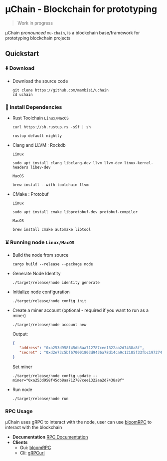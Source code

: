 # µChain - Blockchain for prototyping
> Work in progress

µChain _pronounced_ `mu-chain`, is a blockchain base/framework for prototyping blockchain projects
## Quickstart

### ⬇️ Download

* Download the source code
    ```shell
   git clone https://github.com/mambisi/uchain
    cd uchain
    ```

### 🧰 Install Dependencies
* Rust Toolchain `Linux/MacOS`
    ```shell
    curl https://sh.rustup.rs -sSf | sh
    ```
    ```shell
    rustup default nightly
    ```
* Clang and LLVM : Rockdb

  `Linux`
    ```shell
    sudo apt install clang libclang-dev llvm llvm-dev linux-kernel-headers libev-dev
    ```
  `MacOS`
    ```shell
    brew install --with-toolchain llvm
    ```
* CMake : Protobuf

  `Linux`
    ```shell
    sudo apt install cmake libprotobuf-dev protobuf-compiler
    ```
  `MacOS`
    ```shell
    brew install cmake automake libtool
    ```
### ⌛️ Running node `Linux/MacOS`
* Build the node from source
    ```shell
    cargo build --release --package node
    ```
* Generate Node Identity
    ```shell
    ./target/release/node identity generate
    ```
* Initialize node configuration
    ```shell
    ./target/release/node config init
    ```
* Create a miner account (optional - required if you want to run as a miner)
    ```shell
    ./target/release/node account new
    ```
  Output:
    ```json
    {
       "address": "0xa253d958f45db8aa712787cee1322aa2d7438a8f",
       "secret" : "0xd2e73c5bf670001803d9436a78d14ca9c12185f33fbc197274a104d817a088ab"
    }
    ```
  Set miner
    ```shell
    ./target/release/node config update --miner="0xa253d958f45db8aa712787cee1322aa2d7438a8f"
    ```
* Run node
    ```shell
    ./target/release/node run
    ```

### RPC Usage
µChain uses gRPC to interact with the node, user can use [bloomRPC](https://github.com/bloomrpc/bloomrpc.git) to interact with the blockchain
* **Documentation**
  [RPC Documentation](/docs/rpc.md)
* **Clients**
  * Gui: [bloomRPC](https://github.com/bloomrpc/bloomrpc.git)
  * Cli: [gRPCurl](https://github.com/fullstorydev/grpcurl)
